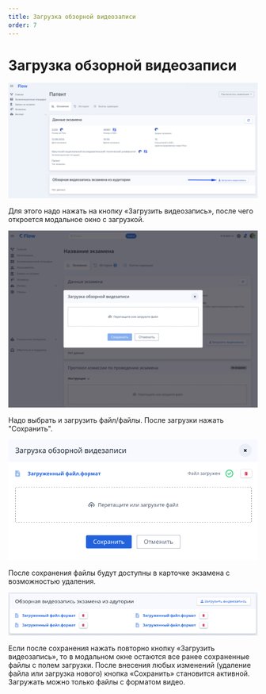 ```yaml
---
title: Загрузка обзорной видеозаписи
order: 7
---
```


# Загрузка обзорной видеозаписи

![](<../.gitbook/assets/image (337).png>)

Для этого надо нажать на кнопку «Загрузить видеозапись», после чего откроется модальное окно с загрузкой.

![](<../.gitbook/assets/image (324).png>)

Надо выбрать и загрузить файл/файлы. После загрузки нажать "Сохранить".

![](<../.gitbook/assets/image (327).png>)

После сохранения файлы будут доступны в карточке экзамена с возможностью удаления.

![](<../.gitbook/assets/image (328).png>)

Если после сохранения нажать повторно кнопку «Загрузить видеозапись», то в модальном окне остаются все ранее сохраненные файлы с полем загрузки. После внесения любых изменений (удаление файла или загрузка нового) кнопка «Сохранить» становится активной. Загружать можно только файлы с форматом видео.